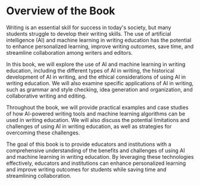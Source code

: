 Overview of the Book
==============================================

Writing is an essential skill for success in today's society, but many students struggle to develop their writing skills. The use of artificial intelligence (AI) and machine learning in writing education has the potential to enhance personalized learning, improve writing outcomes, save time, and streamline collaboration among writers and editors.

In this book, we will explore the use of AI and machine learning in writing education, including the different types of AI in writing, the historical development of AI in writing, and the ethical considerations of using AI in writing education. We will also examine specific applications of AI in writing, such as grammar and style checking, idea generation and organization, and collaborative writing and editing.

Throughout the book, we will provide practical examples and case studies of how AI-powered writing tools and machine learning algorithms can be used in writing education. We will also discuss the potential limitations and challenges of using AI in writing education, as well as strategies for overcoming these challenges.

The goal of this book is to provide educators and institutions with a comprehensive understanding of the benefits and challenges of using AI and machine learning in writing education. By leveraging these technologies effectively, educators and institutions can enhance personalized learning and improve writing outcomes for students while saving time and streamlining collaboration.
